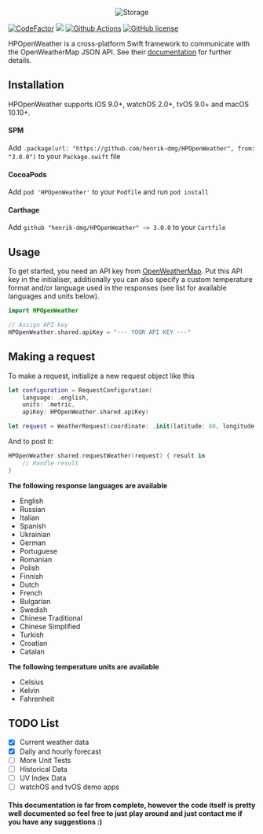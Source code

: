 <p align="center">
    <img src="https://imgur.com/download/EQ5Zj06" alt="Storage" />
</p>

<a href="https://www.codefactor.io/repository/github/henrik-dmg/hpopenweather"><img src="https://www.codefactor.io/repository/github/henrik-dmg/hpopenweather/badge" alt="CodeFactor" /></a>
<a href="https://img.shields.io/badge/Swift-5.0-orange"><img src="https://img.shields.io/badge/Swift-5.0-orange.svg"/></a>
<a href="https://github.com/henrik-dmg/HPOpenWeather/blob/master/.github/workflows/swift.yml"><img src="https://github.com/henrik-dmg/HPOpenWeather/workflows/Swift/badge.svg" alt="Github Actions"/></a>
[![GitHub license](https://img.shields.io/github/license/henrik-dmg/HPOpenWeather)](https://github.com/henrik-dmg/HPOpenWeather/blob/master/LICENSE.md)

HPOpenWeather is a cross-platform Swift framework to communicate with the OpenWeatherMap JSON API. See their [documentation](https://openweathermap.org/api) for further details.
## Installation

HPOpenWeather supports iOS 9.0+, watchOS 2.0+, tvOS 9.0+ and macOS 10.10+.

#### SPM

Add `.package(url: "https://github.com/henrik-dmg/HPOpenWeather", from: "3.0.0")` to your `Package.swift` file

#### CocoaPods

Add `pod 'HPOpenWeather'` to your `Podfile` and run `pod install`

#### Carthage

Add `github "henrik-dmg/HPOpenWeather" ~> 3.0.0` to your `Cartfile`

## Usage

To get started, you need an API key from [OpenWeatherMap](https://openweathermap.org). Put this API key in the initialiser, additionally you can also specify a custom temperature format and/or language used in the responses (see list for available languages and units below).
```swift
import HPOpenWeather

// Assign API key
HPOpenWeather.shared.apiKey = "--- YOUR API KEY ---"
```

## Making  a request

To make a request, initialize a new request object like this

```swift
let configuration = RequestConfiguration(
	language: .english,
	units: .metric,
	apiKey: HPOpenWeather.shared.apiKey)

let request = WeatherRequest(coordinate: .init(latitude: 40, longitude: 30), configuration: configuration)
```

And to post it:

```swift
HPOpenWeather.shared.requestWeather(request) { result in
	// Handle result
}
```

**The following response languages are available**

- English
- Russian
- Italian
- Spanish
- Ukrainian
- German
- Portuguese
- Romanian
- Polish
- Finnish
- Dutch
- French
- Bulgarian
- Swedish
- Chinese Traditional
- Chinese Simplified
- Turkish
- Croatian
- Catalan

**The following temperature units are available**

- Celsius
- Kelvin
- Fahrenheit

## TODO List
- [x] Current weather data
- [x] Daily and hourly forecast
- [ ] More Unit Tests
- [ ] Historical Data
- [ ] UV Index Data
- [ ] watchOS and tvOS demo apps

#### This documentation is far from complete, however the code itself is pretty well documented so feel free to just play around and just contact me if you have any suggestions :)
